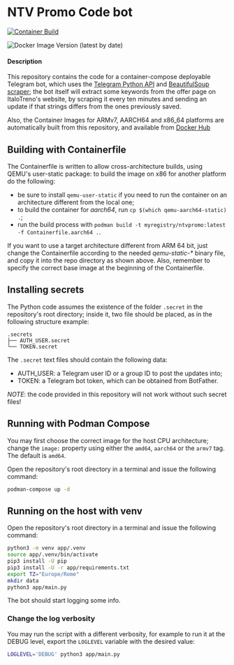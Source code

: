 # NTV Promo Code bot

[![Container Build](https://github.com/Procsiab/ntvpromo/actions/workflows/build-container-publish-dockerhub.yaml/badge.svg)](https://github.com/Procsiab/ntvpromo/actions/workflows/build-container-publish-dockerhub.yaml)

![Docker Image Version (latest by date)](https://img.shields.io/docker/v/procsiab/ntvpromo?label=Latest%20tag%20pushed%20on%20Docker%20Hub)

#### Description

This repository contains the code for a container-compose deployable Telegram bot, which uses the [Telegram Python API](https://github.com/python-telegram-bot/python-telegram-bot) and [BeautifulSoup scraper](https://beautiful-soup-4.readthedocs.io/en/latest/); the bot itself will extract some keywords from the offer page on ItaloTreno's website, by scraping it every ten minutes and sending an update if that strings differs from the ones previously saved.

Also, the Container Images for ARMv7, AARCH64 and x86\_64 platforms are automatically built from this repository, and available from [Docker Hub](https://hub.docker.com/r/procsiab/ntvpromo)

## Building with Containerfile

The Containerfile is written to allow cross-architecture builds, using QEMU's user-static package: to build the image on x86 for another platform do the following:

- be sure to install `qemu-user-static` if you need to run the container on an architecture different from the local one;
- to build the container for *aarch64*, run `cp $(which qemu-aarch64-static) .`;
- run the build process with `podman build -t myregistry/ntvpromo:latest -f Containerfile.aarch64 .`.

If you want to use a target architecture different from ARM 64 bit, just change the Containerfile according to the needed _qemu-static-*_ binary file, and copy it into the repo directory as shown above. Also, remember to specify the correct base image at the beginning of the Containerfile.

## Installing secrets

The Python code assumes the existence of the folder `.secret` in the repository's root directory; inside it, two file should be placed, as in the following structure example:

```
.secrets
├── AUTH_USER.secret
└── TOKEN.secret
```

The `.secret` text files should contain the following data:
- AUTH\_USER: a Telegram user ID or a group ID to post the updates into;
- TOKEN: a Telegram bot token, which can be obtained from BotFather.

*NOTE*: the code provided in this repository will not work without such secret files!

## Running with Podman Compose

You may first choose the correct image for the host CPU architecture; change the `image:` property using either the `amd64`, `aarch64` or the `armv7` tag. The default is `amd64`.

Open the repository's root directory in a terminal and issue the following command:

```bash
podman-compose up -d
```

## Running on the host with venv

Open the repository's root directory in a terminal and issue the following command:
```bash
python3 -m venv app/.venv
source app/.venv/bin/activate
pip3 install -U pip
pip3 install -U -r app/requirements.txt
export TZ="Europe/Rome"
mkdir data
python3 app/main.py
```

The bot should start logging some info.

### Change the log verbosity

You may run the script with a different verbosity, for example to run it at the DEBUG level, export the `LOGLEVEL` variable with the desired value:

```bash
LOGLEVEL='DEBUG' python3 app/main.py
```
